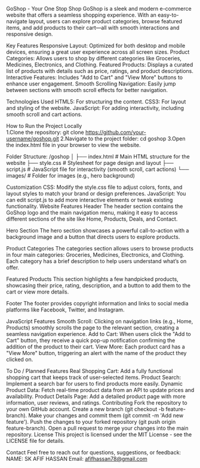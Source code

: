 GoShop - Your One Stop Shop
GoShop is a sleek and modern e-commerce website that offers a seamless shopping experience. With an easy-to-navigate layout, users can explore product categories, browse featured items, and add products to their cart—all with smooth interactions and responsive design.

Key Features
Responsive Layout: Optimized for both desktop and mobile devices, ensuring a great user experience across all screen sizes.
Product Categories: Allows users to shop by different categories like Groceries, Medicines, Electronics, and Clothing.
Featured Products: Displays a curated list of products with details such as price, ratings, and product descriptions.
Interactive Features: Includes "Add to Cart" and "View More" buttons to enhance user engagement.
Smooth Scrolling Navigation: Easily jump between sections with smooth scroll effects for better navigation.

Technologies Used
HTML5: For structuring the content.
CSS3: For layout and styling of the website.
JavaScript: For adding interactivity, including smooth scroll and cart actions.

How to Run the Project Locally<br/>
1.Clone the repository:
git clone https://github.com/your-username/goshop.git
2.Navigate to the project folder:
cd goshop
3.Open the index.html file in your browser to view the website.

Folder Structure:
/goshop
│
├── index.html            # Main HTML structure for the website
├── style.css             # Stylesheet for page design and layout
├── script.js             # JavaScript file for interactivity (smooth scroll, cart actions)
└── images/               # Folder for images (e.g., hero background)

Customization
CSS: Modify the style.css file to adjust colors, fonts, and layout styles to match your brand or design preferences.
JavaScript: You can edit script.js to add more interactive elements or tweak existing functionality.
Website Features
Header
The header section contains the GoShop logo and the main navigation menu, making it easy to access different sections of the site like Home, Products, Deals, and Contact.

Hero Section
The hero section showcases a powerful call-to-action with a background image and a button that directs users to explore products.

Product Categories
The categories section allows users to browse products in four main categories: Groceries, Medicines, Electronics, and Clothing. Each category has a brief description to help users understand what’s on offer.

Featured Products
This section highlights a few handpicked products, showcasing their price, rating, description, and a button to add them to the cart or view more details.

Footer
The footer provides copyright information and links to social media platforms like Facebook, Twitter, and Instagram.

JavaScript Features
Smooth Scroll: Clicking on navigation links (e.g., Home, Products) smoothly scrolls the page to the relevant section, creating a seamless navigation experience.
Add to Cart: When users click the "Add to Cart" button, they receive a quick pop-up notification confirming the addition of the product to their cart.
View More: Each product card has a "View More" button, triggering an alert with the name of the product they clicked on.

To Do / Planned Features
Real Shopping Cart: Add a fully functional shopping cart that keeps track of user-selected items.
Product Search: Implement a search bar for users to find products more easily.
Dynamic Product Data: Fetch real-time product data from an API to update prices and availability.
Product Details Page: Add a detailed product page with more information, user reviews, and ratings.
Contributing
Fork the repository to your own GitHub account.
Create a new branch (git checkout -b feature-branch).
Make your changes and commit them (git commit -m 'Add new feature').
Push the changes to your forked repository (git push origin feature-branch).
Open a pull request to merge your changes into the main repository.
License
This project is licensed under the MIT License - see the LICENSE file for details.

Contact
Feel free to reach out for questions, suggestions, or feedback:
NAME: SK AFIF HASSAN
Email: afifhassan78@gmail.com

